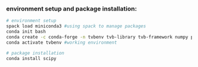 

### environment setup and package installation:

```bash
# environment setup
spack load miniconda3 #using spack to manage packages
conda init bash
conda create -c conda-forge -n tvbenv tvb-library tvb-framework numpy pandas #installing commonly used packages
conda activate tvbenv #working environment

# package installation
conda install scipy
```



